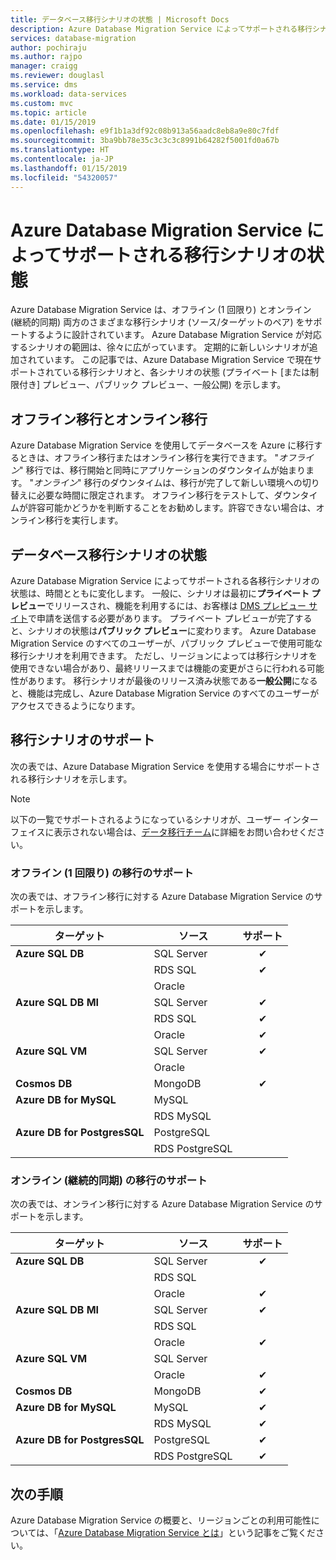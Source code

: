 ```yaml
---
title: データベース移行シナリオの状態 | Microsoft Docs
description: Azure Database Migration Service によってサポートされる移行シナリオの状態について学習します。
services: database-migration
author: pochiraju
ms.author: rajpo
manager: craigg
ms.reviewer: douglasl
ms.service: dms
ms.workload: data-services
ms.custom: mvc
ms.topic: article
ms.date: 01/15/2019
ms.openlocfilehash: e9f1b1a3df92c08b913a56aadc8eb8a9e80c7fdf
ms.sourcegitcommit: 3ba9bb78e35c3c3c3c8991b64282f5001fd0a67b
ms.translationtype: HT
ms.contentlocale: ja-JP
ms.lasthandoff: 01/15/2019
ms.locfileid: "54320057"
---
```

# <a name="status-of-migration-scenarios-supported-by-the-azure-database-migration-service"></a>Azure Database Migration Service によってサポートされる移行シナリオの状態
Azure Database Migration Service は、オフライン (1 回限り) とオンライン (継続的同期) 両方のさまざまな移行シナリオ (ソース/ターゲットのペア) をサポートするように設計されています。 Azure Database Migration Service が対応するシナリオの範囲は、徐々に広がっています。 定期的に新しいシナリオが追加されています。 この記事では、Azure Database Migration Service で現在サポートされている移行シナリオと、各シナリオの状態 (プライベート [または制限付き] プレビュー、パブリック プレビュー、一般公開) を示します。

## <a name="offline-versus-online-migrations"></a>オフライン移行とオンライン移行
Azure Database Migration Service を使用してデータベースを Azure に移行するときは、オフライン移行またはオンライン移行を実行できます。 "*オフライン*" 移行では、移行開始と同時にアプリケーションのダウンタイムが始まります。 "*オンライン*" 移行のダウンタイムは、移行が完了して新しい環境への切り替えに必要な時間に限定されます。 オフライン移行をテストして、ダウンタイムが許容可能かどうかを判断することをお勧めします。許容できない場合は、オンライン移行を実行します。

## <a name="migration-scenario-status"></a>データベース移行シナリオの状態
Azure Database Migration Service によってサポートされる各移行シナリオの状態は、時間とともに変化します。 一般に、シナリオは最初に**プライベート プレビュー**でリリースされ、機能を利用するには、お客様は [DMS プレビュー サイト](https://aka.ms/dms-preview)で申請を送信する必要があります。 プライベート プレビューが完了すると、シナリオの状態は**パブリック プレビュー**に変わります。 Azure Database Migration Service のすべてのユーザーが、パブリック プレビューで使用可能な移行シナリオを利用できます。 ただし、リージョンによっては移行シナリオを使用できない場合があり、最終リリースまでは機能の変更がさらに行われる可能性があります。 移行シナリオが最後のリリース済み状態である**一般公開**になると、機能は完成し、Azure Database Migration Service のすべてのユーザーがアクセスできるようになります。 

## <a name="migration-scenario-support"></a>移行シナリオのサポート

次の表では、Azure Database Migration Service を使用する場合にサポートされる移行シナリオを示します。

> [!NOTE]
> 以下の一覧でサポートされるようになっているシナリオが、ユーザー インターフェイスに表示されない場合は、[データ移行チーム](mailto:datamigrationteam@microsoft.com)に詳細をお問い合わせください。

### <a name="offline-one-time-migration-support"></a>オフライン (1 回限り) の移行のサポート
次の表では、オフライン移行に対する Azure Database Migration Service のサポートを示します。

| ターゲット  | ソース | サポート |
| ------------- | ------------- | :-------------: |
| **Azure SQL DB**  | SQL Server | ✔ |
|   | RDS SQL  |  ✔ |
|   | Oracle  |   |
| **Azure SQL DB MI**  | SQL Server  | ✔ |
|   | RDS SQL  | ✔ |
|   | Oracle  | ✔  |
| **Azure SQL VM**  | SQL Server | ✔ |
|   | Oracle  |   |
| **Cosmos DB**  | MongoDB | ✔ |
| **Azure DB for MySQL**  | MySQL |  |
|   | RDS MySQL  |  |
| **Azure DB for PostgresSQL**  | PostgreSQL |  |
|  | RDS PostgreSQL  |  |

### <a name="online-continuous-sync-migration-support"></a>オンライン (継続的同期) の移行のサポート
次の表では、オンライン移行に対する Azure Database Migration Service のサポートを示します。

| ターゲット  | ソース | サポート |
| ------------- | ------------- | :-------------: |
| **Azure SQL DB**  | SQL Server | ✔ |
|   | RDS SQL  |   |
|   | Oracle  |  ✔ |
| **Azure SQL DB MI**  | SQL Server  | ✔ |
|   | RDS SQL  |  |
|   | Oracle  | ✔  |
| **Azure SQL VM**  | SQL Server  |   |
|   | Oracle  | ✔  |
| **Cosmos DB**  | MongoDB  | ✔ |
| **Azure DB for MySQL**  | MySQL | ✔ |
|   | RDS MySQL  | ✔ |
| **Azure DB for PostgresSQL**  | PostgreSQL | ✔ |
|  | RDS PostgreSQL  | ✔ |

## <a name="next-steps"></a>次の手順
Azure Database Migration Service の概要と、リージョンごとの利用可能性については、「[Azure Database Migration Service とは](dms-overview.md)」という記事をご覧ください。 
